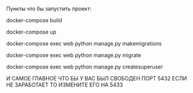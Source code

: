 Пункты что бы запустить проект:

docker-compose build

docker-compose up

docker-compose exec web python manage.py makemigrations

docker-compose exec web python manage.py migrate

docker-compose exec web python manage.py createsuperuser

И САМОЕ ГЛАВНОЕ ЧТО БЫ У ВАС БЫЛ СВОБОДЕН ПОРТ 5432 ЕСЛИ НЕ ЗАРАБОТАЕТ ТО ИЗМЕНИТЕ ЕГО НА 5433
